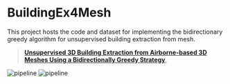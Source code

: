 # BuildingEx4Mesh

This project hosts the code and dataset for implementing the bidirectionary greedy algorithm for unsupervised building extraction from mesh.

> [**Unsupervised 3D Building Extraction from Airborne-based 3D Meshes Using a Bidirectionally Greedy Strategy**](https://1),  

![pipeline](demo/result1.jpg)
![pipeline](demo/result2.jpg)
